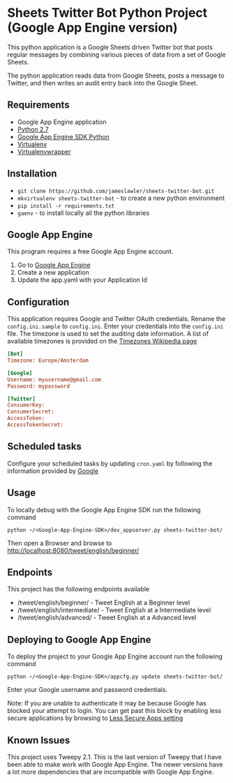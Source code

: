 # Sheets Twitter Bot Python Project (Google App Engine version)

This python application is a Google Sheets driven Twitter bot that
posts regular messages by combining various pieces of data from a
set of Google Sheets.

The python application reads data from Google Sheets, posts a message
to Twitter, and then writes an audit entry back into the Google Sheet.

## Requirements

* Google App Engine application
* [Python 2.7](https://www.python.org/)
* [Google App Engine SDK Python](https://cloud.google.com/appengine/downloads)
* [Virtualenv](https://virtualenv.pypa.io/en/latest/installation.html)
* [Virtualenvwrapper](https://virtualenvwrapper.readthedocs.org/en/latest/install.html)

## Installation

* `git clone https://github.com/jameslawler/sheets-twitter-bot.git`
* `mkvirtualenv sheets-twitter-bot` - to create a new python environment
* `pip install -r requirements.txt`
* `gaenv` - to install locally all the python libraries

## Google App Engine

This program requires a free Google App Engine account.

1. Go to [Google App Engine](https://appengine.google.com/)
2. Create a new application
3. Update the app.yaml with your Application Id

## Configuration

This application requires Google and Twitter OAuth credentials. Rename the `config.ini.sample`
to `config.ini`. Enter your credentials into the `config.ini` file. The timezone is used to
set the auditing date information. A list of available timezones is provided on the 
[Timezones Wikipedia page](http://en.wikipedia.org/wiki/List_of_tz_database_time_zones) 

```ini
[Bot]
Timezone: Europe/Amsterdam

[Google]
Username: myusername@gmail.com
Password: mypassword

[Twitter]
ConsumerKey: 
ConsumerSecret: 
AccessToken: 
AccessTokenSecret: 
```

## Scheduled tasks

Configure your scheduled tasks by updating `cron.yaml` by following the
information provided by [Google](https://cloud.google.com/appengine/docs/python/config/cron#Python_app_yaml_The_schedule_format)

## Usage

To locally debug with the Google App Engine SDK run the following command

`python ~/<Google-App-Engine-SDK>/dev_appserver.py sheets-twitter-bot/`

Then open a Browser and browse to [http://localhost:8080/tweet/english/beginner/](http://localhost:8080/tweet/english/beginner/)

## Endpoints

This project has the following endpoints available

* /tweet/english/beginner/ - Tweet English at a Beginner level
* /tweet/english/intermediate/ - Tweet English at a Intermediate level
* /tweet/english/advanced/ - Tweet English at a Advanced level

## Deploying to Google App Engine

To deploy the project to your Google App Engine account run the following command

`python ~/<Google-App-Engine-SDK>/appcfg.py update sheets-twitter-bot/`

Enter your Google username and password credentials.

Note: If you are unable to authenticate it may be because Google has blocked your
attempt to login. You can get past this block by enabling less secure applications
by browsing to [Less Secure Apps setting](https://www.google.com/settings/security/lesssecureapps)

## Known Issues

This project uses Tweepy 2.1. This is the last version of Tweepy that I have
been able to make work with Google App Engine. The newer versions have a lot
more dependencies that are incompatible with Google App Engine.
